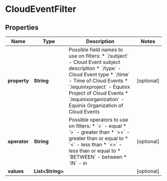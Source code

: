 

# CloudEventFilter


## Properties

| Name | Type | Description | Notes |
|------------ | ------------- | ------------- | -------------|
|**property** | **String** | Possible field names to use on filters:  * &#x60;/subject&#x60; - Cloud Event subject description  * &#x60;/type&#x60; - Cloud Event type  * &#x60;/time&#x60; - Time of Cloud Events  * &#x60;/equinixproject&#x60; - Equinix Project of Cloud Events  * &#x60;/equinixorganization&#x60; - Equinix Organization of Cloud Events  |  [optional] |
|**operator** | **String** | Possible operators to use on filters:  * &#x60;&#x3D;&#x60; - equal  * &#x60;&gt;&#x60; - greater than  * &#x60;&gt;&#x3D;&#x60; - greater than or equal to  * &#x60;&lt;&#x60; - less than  * &#x60;&lt;&#x3D;&#x60; - less than or equal to  * &#x60;BETWEEN&#x60; - between  * &#x60;IN&#x60; - in  |  [optional] |
|**values** | **List&lt;String&gt;** |  |  [optional] |



